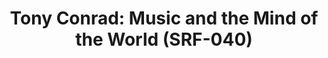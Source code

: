 ---
ee_id_thing: '4411'
site: '1'
type: '2'
inv_num: 2015-095
url: 2015-095-music-and-the-mind-of-the-world
title: 'Tony Conrad: Music and the Mind of the World (SRF-040)'
year: '2017'
display_year: '2015'
medium: 'Website, Youtube account. '
dims: ''
pitch: "​Worked - along w a massive team! - with my friend Tony to publish his INCRED
  Music and the Mind of the World piano piece. Can´t explain how rewarding this wz."
ps: ''
live_url: http://musicandthemindofthe.world/
related: ''
youtube: ''
related_code: ''
imgs: 2015-095-mmw-photoshoot-database-01-JIH.jpg
subheading: ''
download: ''
add_credit: Tony Conrad. Editing, copy-editing & transcription Cory Arcangel, Gil
  Gentile, Elliot Kaufman, Amanda Schmidt  Archival programming & data manipulation
  Henry Van Dusen  Archival audio services George Blood, L.P.  Mastering Jon Cohrs
  at Spleenless Mastering  Web programming & design Familiar Studio  Special thanks
  for their support Greene Naftali Gallery and Galerie Buchholz
commission: ''
layout: things-i-made
---